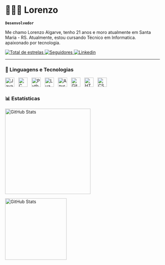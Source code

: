 # 👨🏻‍💻 Lorenzo

**`Desenvolvedor`**

Me chamo Lorenzo Algarve, tenho 21 anos e moro atualmente em Santa Maria - RS. Atualmente, estou cursando Técnico em Informatica. apaixonado por tecnologia.

<p align="left">
    <a href="https://github.com/LorenzOficial?tab=repositories&sort=stargazers">
        <img 
            alt="Total de estrelas" 
            title="Total de estrelas GitHub" 
            src="https://custom-icon-badges.demolab.com/github/stars/LorenzOficial?color=55960c&style=for-the-badge&labelColor=488207&logo=star&label=estrelas"
        />
    </a>
    <a href="https://github.com/LorenzOficial?tab=followers">
        <img 
            alt="Seguidores" 
            title="Me siga no GitHub" 
            src="https://custom-icon-badges.demolab.com/github/followers/LorenzOficial?color=236ad3&labelColor=1155ba&style=for-the-badge&logo=github&label=Seguidores&logoColor=white"
        />
    </a>
    <a href="https://linkedin.com/in/LorenzOficial/">
        <img 
            alt="Linkedin" 
            title="Linkedin" 
            src="https://custom-icon-badges.demolab.com/badge/custom-linkedin-black.svg?UCo-gJ8RnTn5akHqHvO55DVA?color=black&label=&logo=isaqlinkedin&logoColor=black&style=for-the-badge&labelColor=black"
        />
    </a> 
</p>

---

### 🤖 Linguagens e Tecnologias
<img 
    align="left" 
    alt="Java" 
    title="Java"
    width="30px" 
    style="padding-right: 10px;" 
    src="https://cdn.jsdelivr.net/gh/devicons/devicon@latest/icons/java/java-original.svg" 
/>
<img 
    align="left" 
    alt="C" 
    title="C"
    width="30px" 
    style="padding-right: 10px;" 
    src="https://cdn.jsdelivr.net/gh/devicons/devicon@latest/icons/c/c-original.svg" 
/>
<img 
    align="left" 
    alt="Python" 
    title="Python"
    width="30px" 
    style="padding-right: 10px;" 
    src="https://cdn.jsdelivr.net/gh/devicons/devicon@latest/icons/python/python-original.svg" 
/>
<img 
    align="left" 
    alt="Lua"
    title="Lua" 
    width="30px" 
    style="padding-right: 10px;" 
    src="https://cdn.jsdelivr.net/gh/devicons/devicon@latest/icons/lua/lua-original.svg" 
/>
<img 
    align="left" 
    alt="Azure"
    title="Azure" 
    width="30px" 
    style="padding-right: 10px;" 
    src="https://cdn.jsdelivr.net/gh/devicons/devicon@latest/icons/azure/azure-original.svg" 
/>
<img 
    align="left" 
    alt="Git" 
    title="Git"
    width="30px" 
    style="padding-right: 10px;" 
    src="https://cdn.jsdelivr.net/gh/devicons/devicon@latest/icons/git/git-original.svg" 
/>
<img 
    align="left" 
    alt="HTML"
    title="HTML" 
    width="30px" 
    style="padding-right: 10px;" 
    src="https://cdn.jsdelivr.net/gh/devicons/devicon@latest/icons/html5/html5-original.svg" 
/>
<img 
    align="left" 
    alt="CSS" 
    title="CSS"
    width="30px" 
    style="padding-right: 10px;" 
    src="https://cdn.jsdelivr.net/gh/devicons/devicon@latest/icons/css3/css3-original.svg" 
/>
<br/>
<br/>

### 📊 Estatísticas

<p>
  <img 
    align="center" 
    alt="GitHub Stats" 
    height="278" 
    style="padding-right: 10px;" 
    src="https://github-readme-stats.vercel.app/api?username=LorenzOficial&show_icons=true&theme=tokyonight&include_all_commits=true&locale=pt-br" 
  />

<img 
      align="center" 
      alt="GitHub Stats" 
      height="200" 
      src="https://github-readme-stats.vercel.app/api/top-langs/?username=LorenzOficial&theme=tokyonight&layout=compact&custom_title=Tecnologias&langs_count=5" 
  />

</p>
